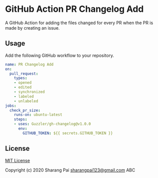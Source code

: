 # GitHub Action PR Changelog Add

A GitHub Action for adding the files changed for every PR when the PR is made by creating an issue.

## Usage

Add the following GitHub workflow to your repository.

```yaml
name: PR Changelog Add
on:
  pull_request:
    types:
    - opened
    - edited
    - synchronized
    - labeled
    - unlabeled
jobs:
  check_pr_size:
    runs-on: ubuntu-latest
    steps:
    - uses: Guzzler/gh-changelog@v1.0.0
      env:
        GITHUB_TOKEN: ${{ secrets.GITHUB_TOKEN }}
```
## License

[MIT License](./LICENSE)

Copyright (c) 2020 Sharang Pai <sharangpai123@gmail.com>
ABC

